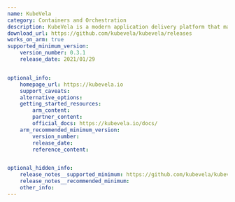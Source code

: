 ```yaml
---
name: KubeVela
category: Containers and Orchestration
description: KubeVela is a modern application delivery platform that makes deploying and operating applications across today's hybrid, multi-cloud environments easier, faster and more reliable.
download_url: https://github.com/kubevela/kubevela/releases
works_on_arm: true
supported_minimum_version:
    version_number: 0.3.1
    release_date: 2021/01/29


optional_info:
    homepage_url: https://kubevela.io
    support_caveats:
    alternative_options:
    getting_started_resources:
        arm_content:
        partner_content:
        official_docs: https://kubevela.io/docs/
    arm_recommended_minimum_version:
        version_number:
        release_date:
        reference_content:


optional_hidden_info:
    release_notes__supported_minimum: https://github.com/kubevela/kubevela/releases/tag/v0.3.1
    release_notes__recommended_minimum:
    other_info:
---
```

